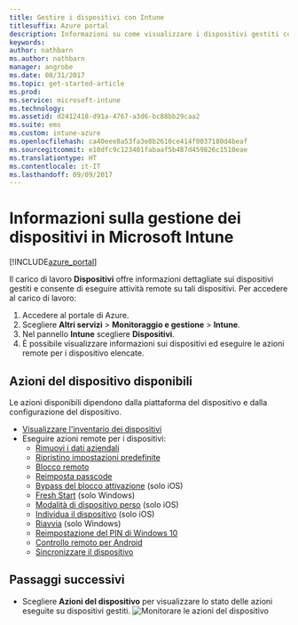```yaml
---
title: Gestire i dispositivi con Intune
titlesuffix: Azure portal
description: Informazioni su come visualizzare i dispositivi gestiti con Intune ed eseguire diverse operazioni su tali dispositivi."
keywords: 
author: nathbarn
ms.author: nathbarn
manager: angrobe
ms.date: 08/31/2017
ms.topic: get-started-article
ms.prod: 
ms.service: microsoft-intune
ms.technology: 
ms.assetid: d2412418-d91a-4767-a3d6-bc88bb29caa2
ms.suite: ems
ms.custom: intune-azure
ms.openlocfilehash: ca40eee8a53fa3e8b2610ce414f0037180d4beaf
ms.sourcegitcommit: e10dfc9c123401fabaaf5b487d459826c1510eae
ms.translationtype: HT
ms.contentlocale: it-IT
ms.lasthandoff: 09/09/2017
---
```

# <a name="what-is-microsoft-intune-device-management"></a>Informazioni sulla gestione dei dispositivi in Microsoft Intune


[!INCLUDE[azure_portal](./includes/azure_portal.md)]

Il carico di lavoro **Dispositivi** offre informazioni dettagliate sui dispositivi gestiti e consente di eseguire attività remote su tali dispositivi. Per accedere al carico di lavoro:

1. Accedere al portale di Azure.
2. Scegliere **Altri servizi** > **Monitoraggio e gestione** > **Intune**.
3. Nel pannello **Intune** scegliere **Dispositivi**.
4. È possibile visualizzare informazioni sui dispositivi ed eseguire le azioni remote per i dispositivo elencate.

## <a name="available-device-actions"></a>Azioni del dispositivo disponibili
Le azioni disponibili dipendono dalla piattaforma del dispositivo e dalla configurazione del dispositivo.

- [Visualizzare l'inventario dei dispositivi](device-inventory.md)
- Eseguire azioni remote per i dispositivi:
    - [Rimuovi i dati aziendali](devices-wipe.md#remove-company-data)
    - [Ripristino impostazioni predefinite](devices-wipe.md#factory-reset)
    - [Blocco remoto](device-remote-lock.md)
    - [Reimposta passcode](device-passcode-reset.md)
    - [Bypass del blocco attivazione](device-activation-lock-bypass.md) (solo iOS)
    - [Fresh Start](device-fresh-start.md) (solo Windows)
    - [Modalità di dispositivo perso](device-lost-mode.md) (solo iOS)
    - [Individua il dispositivo](device-locate.md) (solo iOS)
    - [Riavvia](device-restart.md) (solo Windows)
    - [Reimpostazione del PIN di Windows 10](device-windows-pin-reset.md)
    - [Controllo remoto per Android](device-profile-android-teamviewer.md)
    - [Sincronizzare il dispositivo](device-sync.md)


## <a name="next-steps"></a>Passaggi successivi

- Scegliere **Azioni del dispositivo** per visualizzare lo stato delle azioni eseguite su dispositivi gestiti.
![Monitorare le azioni del dispositivo](./media/monitor-device-actions.png)
